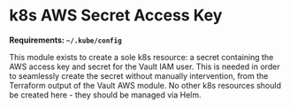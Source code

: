 # k8s AWS Secret Access Key

**Requirements: `~/.kube/config`**

This module exists to create a sole k8s resource: a secret containing the AWS access key and secret for the Vault IAM user. This is needed in order to seamlessly create the secret without manually intervention, from the Terraform output of the Vault AWS module. No other k8s resources should be created here - they should be managed via Helm.
